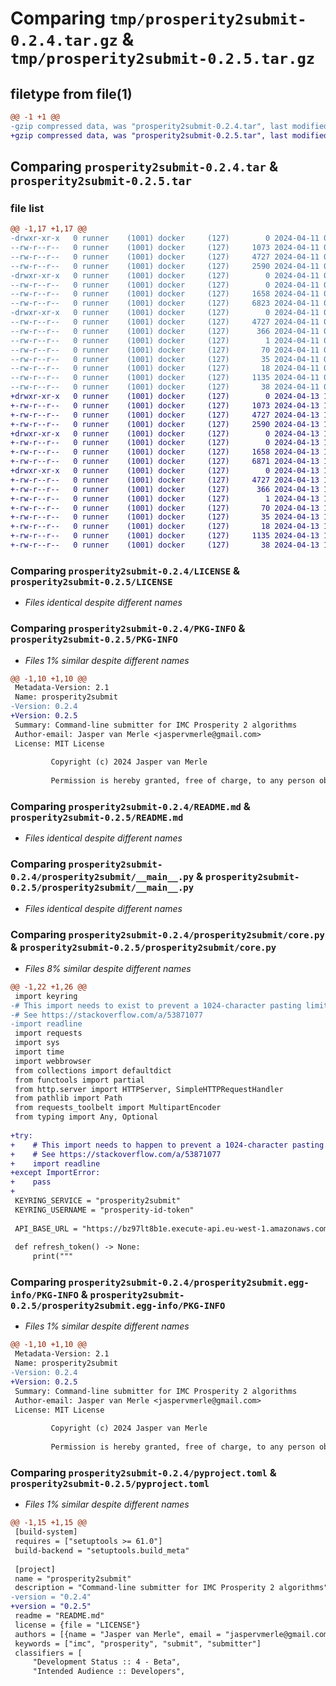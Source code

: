 # Comparing `tmp/prosperity2submit-0.2.4.tar.gz` & `tmp/prosperity2submit-0.2.5.tar.gz`

## filetype from file(1)

```diff
@@ -1 +1 @@
-gzip compressed data, was "prosperity2submit-0.2.4.tar", last modified: Thu Apr 11 09:12:45 2024, max compression
+gzip compressed data, was "prosperity2submit-0.2.5.tar", last modified: Sat Apr 13 14:28:44 2024, max compression
```

## Comparing `prosperity2submit-0.2.4.tar` & `prosperity2submit-0.2.5.tar`

### file list

```diff
@@ -1,17 +1,17 @@
-drwxr-xr-x   0 runner    (1001) docker     (127)        0 2024-04-11 09:12:45.622817 prosperity2submit-0.2.4/
--rw-r--r--   0 runner    (1001) docker     (127)     1073 2024-04-11 09:12:41.000000 prosperity2submit-0.2.4/LICENSE
--rw-r--r--   0 runner    (1001) docker     (127)     4727 2024-04-11 09:12:45.622817 prosperity2submit-0.2.4/PKG-INFO
--rw-r--r--   0 runner    (1001) docker     (127)     2590 2024-04-11 09:12:41.000000 prosperity2submit-0.2.4/README.md
-drwxr-xr-x   0 runner    (1001) docker     (127)        0 2024-04-11 09:12:45.618817 prosperity2submit-0.2.4/prosperity2submit/
--rw-r--r--   0 runner    (1001) docker     (127)        0 2024-04-11 09:12:41.000000 prosperity2submit-0.2.4/prosperity2submit/__init__.py
--rw-r--r--   0 runner    (1001) docker     (127)     1658 2024-04-11 09:12:41.000000 prosperity2submit-0.2.4/prosperity2submit/__main__.py
--rw-r--r--   0 runner    (1001) docker     (127)     6823 2024-04-11 09:12:41.000000 prosperity2submit-0.2.4/prosperity2submit/core.py
-drwxr-xr-x   0 runner    (1001) docker     (127)        0 2024-04-11 09:12:45.622817 prosperity2submit-0.2.4/prosperity2submit.egg-info/
--rw-r--r--   0 runner    (1001) docker     (127)     4727 2024-04-11 09:12:45.000000 prosperity2submit-0.2.4/prosperity2submit.egg-info/PKG-INFO
--rw-r--r--   0 runner    (1001) docker     (127)      366 2024-04-11 09:12:45.000000 prosperity2submit-0.2.4/prosperity2submit.egg-info/SOURCES.txt
--rw-r--r--   0 runner    (1001) docker     (127)        1 2024-04-11 09:12:45.000000 prosperity2submit-0.2.4/prosperity2submit.egg-info/dependency_links.txt
--rw-r--r--   0 runner    (1001) docker     (127)       70 2024-04-11 09:12:45.000000 prosperity2submit-0.2.4/prosperity2submit.egg-info/entry_points.txt
--rw-r--r--   0 runner    (1001) docker     (127)       35 2024-04-11 09:12:45.000000 prosperity2submit-0.2.4/prosperity2submit.egg-info/requires.txt
--rw-r--r--   0 runner    (1001) docker     (127)       18 2024-04-11 09:12:45.000000 prosperity2submit-0.2.4/prosperity2submit.egg-info/top_level.txt
--rw-r--r--   0 runner    (1001) docker     (127)     1135 2024-04-11 09:12:43.000000 prosperity2submit-0.2.4/pyproject.toml
--rw-r--r--   0 runner    (1001) docker     (127)       38 2024-04-11 09:12:45.622817 prosperity2submit-0.2.4/setup.cfg
+drwxr-xr-x   0 runner    (1001) docker     (127)        0 2024-04-13 14:28:44.865189 prosperity2submit-0.2.5/
+-rw-r--r--   0 runner    (1001) docker     (127)     1073 2024-04-13 14:28:40.000000 prosperity2submit-0.2.5/LICENSE
+-rw-r--r--   0 runner    (1001) docker     (127)     4727 2024-04-13 14:28:44.865189 prosperity2submit-0.2.5/PKG-INFO
+-rw-r--r--   0 runner    (1001) docker     (127)     2590 2024-04-13 14:28:40.000000 prosperity2submit-0.2.5/README.md
+drwxr-xr-x   0 runner    (1001) docker     (127)        0 2024-04-13 14:28:44.865189 prosperity2submit-0.2.5/prosperity2submit/
+-rw-r--r--   0 runner    (1001) docker     (127)        0 2024-04-13 14:28:40.000000 prosperity2submit-0.2.5/prosperity2submit/__init__.py
+-rw-r--r--   0 runner    (1001) docker     (127)     1658 2024-04-13 14:28:40.000000 prosperity2submit-0.2.5/prosperity2submit/__main__.py
+-rw-r--r--   0 runner    (1001) docker     (127)     6871 2024-04-13 14:28:40.000000 prosperity2submit-0.2.5/prosperity2submit/core.py
+drwxr-xr-x   0 runner    (1001) docker     (127)        0 2024-04-13 14:28:44.865189 prosperity2submit-0.2.5/prosperity2submit.egg-info/
+-rw-r--r--   0 runner    (1001) docker     (127)     4727 2024-04-13 14:28:44.000000 prosperity2submit-0.2.5/prosperity2submit.egg-info/PKG-INFO
+-rw-r--r--   0 runner    (1001) docker     (127)      366 2024-04-13 14:28:44.000000 prosperity2submit-0.2.5/prosperity2submit.egg-info/SOURCES.txt
+-rw-r--r--   0 runner    (1001) docker     (127)        1 2024-04-13 14:28:44.000000 prosperity2submit-0.2.5/prosperity2submit.egg-info/dependency_links.txt
+-rw-r--r--   0 runner    (1001) docker     (127)       70 2024-04-13 14:28:44.000000 prosperity2submit-0.2.5/prosperity2submit.egg-info/entry_points.txt
+-rw-r--r--   0 runner    (1001) docker     (127)       35 2024-04-13 14:28:44.000000 prosperity2submit-0.2.5/prosperity2submit.egg-info/requires.txt
+-rw-r--r--   0 runner    (1001) docker     (127)       18 2024-04-13 14:28:44.000000 prosperity2submit-0.2.5/prosperity2submit.egg-info/top_level.txt
+-rw-r--r--   0 runner    (1001) docker     (127)     1135 2024-04-13 14:28:42.000000 prosperity2submit-0.2.5/pyproject.toml
+-rw-r--r--   0 runner    (1001) docker     (127)       38 2024-04-13 14:28:44.865189 prosperity2submit-0.2.5/setup.cfg
```

### Comparing `prosperity2submit-0.2.4/LICENSE` & `prosperity2submit-0.2.5/LICENSE`

 * *Files identical despite different names*

### Comparing `prosperity2submit-0.2.4/PKG-INFO` & `prosperity2submit-0.2.5/PKG-INFO`

 * *Files 1% similar despite different names*

```diff
@@ -1,10 +1,10 @@
 Metadata-Version: 2.1
 Name: prosperity2submit
-Version: 0.2.4
+Version: 0.2.5
 Summary: Command-line submitter for IMC Prosperity 2 algorithms
 Author-email: Jasper van Merle <jaspervmerle@gmail.com>
 License: MIT License
         
         Copyright (c) 2024 Jasper van Merle
         
         Permission is hereby granted, free of charge, to any person obtaining a copy
```

### Comparing `prosperity2submit-0.2.4/README.md` & `prosperity2submit-0.2.5/README.md`

 * *Files identical despite different names*

### Comparing `prosperity2submit-0.2.4/prosperity2submit/__main__.py` & `prosperity2submit-0.2.5/prosperity2submit/__main__.py`

 * *Files identical despite different names*

### Comparing `prosperity2submit-0.2.4/prosperity2submit/core.py` & `prosperity2submit-0.2.5/prosperity2submit/core.py`

 * *Files 8% similar despite different names*

```diff
@@ -1,22 +1,26 @@
 import keyring
-# This import needs to exist to prevent a 1024-character pasting limit on macOS
-# See https://stackoverflow.com/a/53871077
-import readline
 import requests
 import sys
 import time
 import webbrowser
 from collections import defaultdict
 from functools import partial
 from http.server import HTTPServer, SimpleHTTPRequestHandler
 from pathlib import Path
 from requests_toolbelt import MultipartEncoder
 from typing import Any, Optional
 
+try:
+    # This import needs to happen to prevent a 1024-character pasting limit on macOS
+    # See https://stackoverflow.com/a/53871077
+    import readline
+except ImportError:
+    pass
+
 KEYRING_SERVICE = "prosperity2submit"
 KEYRING_USERNAME = "prosperity-id-token"
 
 API_BASE_URL = "https://bz97lt8b1e.execute-api.eu-west-1.amazonaws.com/prod"
 
 def refresh_token() -> None:
     print("""
```

### Comparing `prosperity2submit-0.2.4/prosperity2submit.egg-info/PKG-INFO` & `prosperity2submit-0.2.5/prosperity2submit.egg-info/PKG-INFO`

 * *Files 1% similar despite different names*

```diff
@@ -1,10 +1,10 @@
 Metadata-Version: 2.1
 Name: prosperity2submit
-Version: 0.2.4
+Version: 0.2.5
 Summary: Command-line submitter for IMC Prosperity 2 algorithms
 Author-email: Jasper van Merle <jaspervmerle@gmail.com>
 License: MIT License
         
         Copyright (c) 2024 Jasper van Merle
         
         Permission is hereby granted, free of charge, to any person obtaining a copy
```

### Comparing `prosperity2submit-0.2.4/pyproject.toml` & `prosperity2submit-0.2.5/pyproject.toml`

 * *Files 1% similar despite different names*

```diff
@@ -1,15 +1,15 @@
 [build-system]
 requires = ["setuptools >= 61.0"]
 build-backend = "setuptools.build_meta"
 
 [project]
 name = "prosperity2submit"
 description = "Command-line submitter for IMC Prosperity 2 algorithms"
-version = "0.2.4"
+version = "0.2.5"
 readme = "README.md"
 license = {file = "LICENSE"}
 authors = [{name = "Jasper van Merle", email = "jaspervmerle@gmail.com"}]
 keywords = ["imc", "prosperity", "submit", "submitter"]
 classifiers = [
     "Development Status :: 4 - Beta",
     "Intended Audience :: Developers",
```

